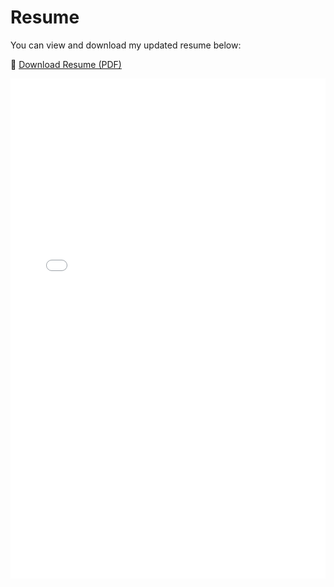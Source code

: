 # Resume

You can view and download my updated resume below:

📄 [Download Resume (PDF)](barathkrishna_satheeshkumar.pdf)

<embed src="barathkrishna_satheeshkumar.pdf" type="application/pdf" width="100%" height="800px" />
